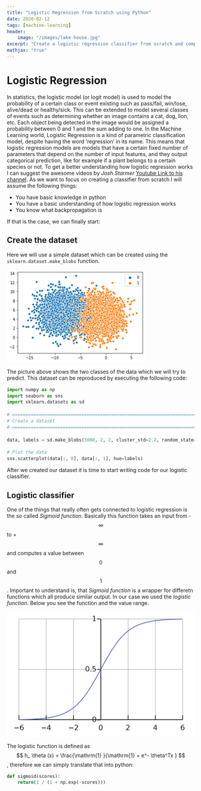 ```yaml
---
title: "Logistic Regression from Scratch using Python"
date: 2020-02-12
tags: [machine-learning]
header:
    image: "/images/lake-house.jpg"
excerpt: "Create a logistic regression classifier from scratch and compare it to the sklearn version."
mathjax: "true"
---
```


# Logistic Regression

In statistics, the logistic model (or logit model) is used to model the probability of a certain class or event existing such as pass/fail, win/lose, alive/dead or healthy/sick. This can be extended to model several classes of events such as determining whether an image contains a cat, dog, lion, etc. Each object being detected in the image would be assigned a probability between 0 and 1 and the sum adding to one. In the Machine Learning world, Logistic Regression is a kind of parametric classification model, despite having the word ‘regression’ in its name.
This means that logistic regression models are models that have a certain fixed number of parameters that depend on the number of input features, and they output categorical prediction, like for example if a plant belongs to a certain species or not. To get a better understanding how logistic regression works I can suggest the awesome videos by *Josh Starmer* [Youtube Link to his channel](https://www.youtube.com/user/joshstarmer). As we want to focus on creating a classifier from scratch I will assume the following things:

* You have basic knowledge in python
* You have a basic understanding of how logistic regression works
* You know what backpropagation is

If that is the case, we can finally start:

## Create the dataset

Here we will use a simple dataset which can be created using the `sklearn.dataset.make_blobs` function.

![Logistic Regression dataset](/images/log-regression/data.png)

The picture above shows the two classes of the data which we will try to predict. This dataset can be reproduced by executing the following code:

```python
import numpy as np
import seaborn as sns
import sklearn.datasets as sd

# =============================================================================
# Create a dataset
# =============================================================================

data, labels = sd.make_blobs(5000, 2, 2, cluster_std=2.2, random_state=7) 

# Plot the data
sns.scatterplot(data[:, 0], data[:, 1], hue=labels)
```

After we created our dataset it is time to start writing code for our logistic classifier.

## Logistic classifier

One of the things that really often gets connected to logistic regression is the so called *Sigmoid function*. Basically this function takes an input from -$$\infty$$ to +$$\infty$$ and computes a value between $$0$$ and $$1$$. Important to understand is, that *Sigmoid function* is a wrapper for differetn functions which all produce similar output. In our case we used the *logistic function*. Below you see the function and the value range.

![logistic function](/images/log-regression/sigmoid.png)

The logistic function is defined as $$ h_ \theta (x) =  \frac{\mathrm{1} }{\mathrm{1} + e^- \theta^Tx }  $$, therefore we can simply translate that into python:

```python
def sigmoid(scores):
    return(1 / (1 + np.exp(-scores)))
```
